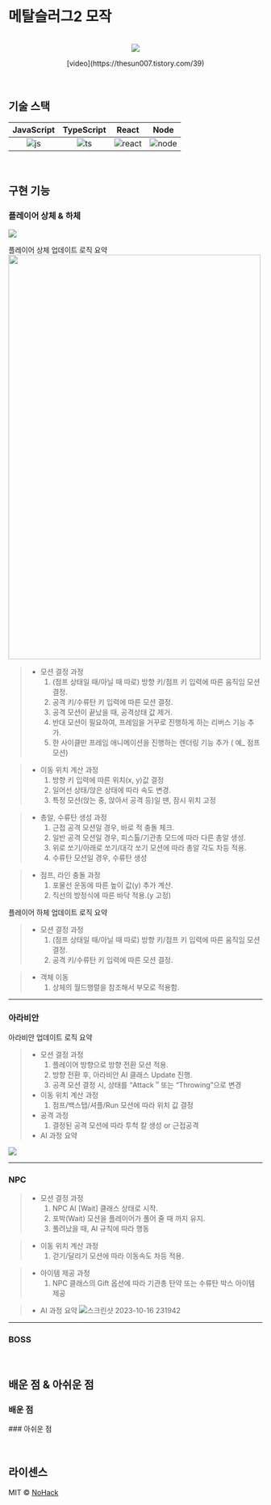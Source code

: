 # 메탈슬러그2 모작

<p align="center">
  <br>
  <img src="https://github.com/thesun007/metal-slug/assets/39186061/2a131ebb-a93b-499b-8180-20fb9726a9c3.png">
  <br>
</p>
<p align="center">
[video](https://thesun007.tistory.com/39)
</p>


<br>

## 기술 스택

| JavaScript | TypeScript |  React   |  Node   |
| :--------: | :--------: | :------: | :-----: |
|   ![js]    |   ![ts]    | ![react] | ![node] |

<br/>

## 구현 기능

### 플레이어 상체 & 하체
<img src="https://github.com/thesun007/metal-slug/assets/39186061/f126b630-ec59-4232-b17f-d5f494972753">  


플레이어 상체 업데이트 로직 요약  
<img src="https://github.com/thesun007/metal-slug/assets/39186061/06cb69a1-e7f6-49f5-a71f-651dbe7b733d" width="500px" height="800px">  


> - 모션 결정 과정
> 	1. (점프 상태일 때/아닐 때 따로) 방향 키/점프 키 입력에 따른 움직임 모션 결정.
> 	1. 공격 키/수류탄 키 입력에 따른 모션 결정.
> 	1. 공격 모션이 끝났을 때, 공격상태 값 제거.
> 	1. 반대 모션이 필요하여, 프레임을 거꾸로 진행하게 하는 리버스 기능 추가.
> 	1. 한 사이클만 프레임 애니메이션을 진행하는 렌더링 기능 추가 ( 예_ 점프 모션)

> + 이동 위치 계산 과정
>	1. 방향 키 입력에 따른 위치(x, y)값 결정
>	2. 일어선 상태/앉은 상태에 따라 속도 변경.
>	3. 특정 모션(앉는 중, 앉아서 공격 등)일 땐, 잠시 위치 고정

> + 총알, 수류탄 생성 과정
>	1. 근접 공격 모션일 경우, 바로 적 충돌 체크.
>	2. 일반 공격 모션일 경우, 피스톨/기관총 모드에 따라 다른 총알 생성.
>	3. 위로 쏘기/아래로 쏘기/대각 쏘기 모션에 따라 총알 각도 차등 적용.
>	4. 수류탄 모션일 경우, 수류탄 생성 

> + 점프, 라인 충돌 과정
>	1. 포물선 운동에 따른 높이 값(y) 추가 계산.
>	2. 직선의 방정식에 따른 바닥 적용.(y 고정)  
  
플레이어 하체 업데이트 로직 요약
> + 모션 결정 과정
>	1. (점프 상태일 때/아닐 때 따로) 방향 키/점프 키 입력에 따른 움직임 모션 결정.
>	2. 공격 키/수류탄 키 입력에 따른 모션 결정.

> + 객체 이동 
>	1. 상체의 월드행렬을 참조해서 부모로 적용함.  
--- 
### 아라비안
아라비안 업데이트 로직 요약
> + 모션 결정 과정
>	1. 플레이어 방향으로 방향 전환 모션 적용.
>	2. 방향 전환 후, 아라비안 AI 클래스 Update 진행.
>	3. 공격 모션 결정 시, 상태를 “Attack＂또는 “Throwing”으로 변경
> + 이동 위치 계산 과정
>	1. 점프/백스탭/셔플/Run 모션에 따라 위치 값 결정
> + 공격 과정
>	1. 결정된 공격 모션에 따라 투척 칼 생성 or 근접공격
> + AI 과정 요약
<img src="https://github.com/thesun007/metal-slug/assets/39186061/c046d712-9348-41a7-8011-7d063433d40b">  

---  
### NPC
> - 모션 결정 과정
>	1. NPC AI [Wait] 클래스 상태로 시작.
>	2. 포박(Wait) 모션을 플레이어가 풀어 줄 때 까지 유지.
>	3. 풀려났을 때, AI 규칙에 따라 행동  

> - 이동 위치 계산 과정
>	1. 걷기/달리기 모션에 따라 이동속도 차등 적용.  

> - 아이템 제공 과정
>	1. NPC 클래스의 Gift 옵션에 따라 기관총 탄약 또는 수류탄 박스 아이템 제공  

> - AI 과정 요약
![스크린샷 2023-10-16 231942](https://github.com/thesun007/metal-slug/assets/39186061/55436c6a-2b15-4599-bf43-a33fc6f337e7)

---
### BOSS


<br>

## 배운 점 & 아쉬운 점
### 배운 점
<p align="justify">

</p>
### 아쉬운 점
<p align="justify">

<br>

## 라이센스

MIT &copy; [NoHack](mailto:lbjp114@gmail.com)

<!-- Stack Icon Refernces -->

[js]: /images/stack/javascript.svg
[ts]: /images/stack/typescript.svg
[react]: /images/stack/react.svg
[node]: /images/stack/node.svg
